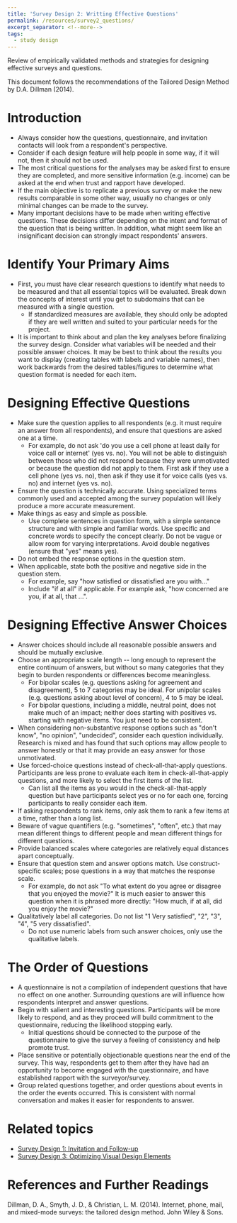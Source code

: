 ```yaml
---
title: 'Survey Design 2: Writting Effective Questions'
permalink: /resources/survey2_questions/
excerpt_separator: <!--more-->
tags:
  - study design
---
```


Review of empirically validated methods and strategies for designing effective surveys and questions.<!--more-->

This document follows the recommendations of the Tailored Design Method by D.A. Dillman (2014).

# Introduction
-   Always consider how the questions, questionnaire, and invitation contacts will look from a respondent's perspective.
-   Consider if each design feature will help people in some way, if it will not, then it should not be used.
-   The most critical questions for the analyses may be asked first to ensure they are completed, and more sensitive information (e.g. income) can be asked at the end when trust and rapport have developed.
-   If the main objective is to replicate a previous survey or make the new results comparable in some other way, usually no changes or only minimal changes can be made to the survey.
-   Many important decisions have to be made when writing effective questions. These decisions differ depending on the intent and format of the question that is being written. In addition, what might seem like an insignificant decision can strongly impact respondents' answers.



# Identify Your Primary Aims
-   First, you must have clear research questions to identify what needs to be measured and that all essential topics will be evaluated. Break down the concepts of interest until you get to subdomains that can be measured with a single question.
    -   If standardized measures are available, they should only be adopted if they are well written and suited to your particular needs for the project.
-   It is important to think about and plan the key analyses before finalizing the survey design. Consider what variables will be needed and their possible answer choices. It may be best to think about the results you want to display (creating tables with labels and variable names), then work backwards from the desired tables/figures to determine what question format is needed for each item.


# Designing Effective Questions
-   Make sure the question applies to all respondents (e.g. it must require an answer from all respondents), and ensure that questions are asked one at a time.
    -   For example, do not ask 'do you use a cell phone at least daily for voice call or internet' (yes vs. no). You will not be able to distinguish between those who did not respond because they were unmotivated or because the question did not apply to them. First ask if they use a cell phone (yes vs. no), then ask if they use it for voice calls (yes vs. no) and internet (yes vs. no).
-   Ensure the question is technically accurate. Using specialized terms commonly used and accepted among the survey population will likely produce a more accurate measurement.
-   Make things as easy and simple as possible.
    -   Use complete sentences in question form, with a simple sentence structure and with simple and familiar words. Use specific and concrete words to specify the concept clearly. Do not be vague or allow room for varying interpretations. Avoid double negatives (ensure that "yes" means yes).
-   Do not embed the response options in the question stem.
-   When applicable, state both the positive and negative side in the question stem.
    -   For example, say "how satisfied or dissatisfied are you with..."
    -   Include "if at all" if applicable. For example ask, "how concerned are you, if at all, that ...".


# Designing Effective Answer Choices
-   Answer choices should include all reasonable possible answers and should be mutually exclusive.
-   Choose an appropriate scale length -- long enough to represent the entire continuum of answers, but without so many categories that they begin to burden respondents or differences become meaningless.
    -   For bipolar scales (e.g. questions asking for agreement and disagreement), 5 to 7 categories may be ideal. For unipolar scales (e.g. questions asking about level of concern), 4 to 5 may be ideal.
    -   For bipolar questions, including a middle, neutral point, does not make much of an impact; neither does starting with positives vs. starting with negative items. You just need to be consistent.
-   When considering non-substantive response options such as "don't know", "no opinion", "undecided", consider each question individually. Research is mixed and has found that such options may allow people to answer honestly or that it may provide an easy answer for those unmotivated.
-   Use forced-choice questions instead of check-all-that-apply questions. Participants are less prone to evaluate each item in check-all-that-apply questions, and more likely to select the first items of the list.
    -   Can list all the items as you would in the check-all-that-apply question but have participants select yes or no for each one, forcing participants to really consider each item.
-   If asking respondents to rank items, only ask them to rank a few items at a time, rather than a long list.
-   Beware of vague quantifiers (e.g. "sometimes", "often", etc.) that may mean different things to different people and mean different things for different questions.
-   Provide balanced scales where categories are relatively equal distances apart conceptually.
-   Ensure that question stem and answer options match. Use construct-specific scales; pose questions in a way that matches the response scale.
    -   For example, do not ask "To what extent do you agree or disagree that you enjoyed the movie?" It is much easier to answer this question when it is phrased more directly: "How much, if at all, did you enjoy the movie?"
-   Qualitatively label all categories. Do not list "1 Very satisfied", "2", "3", "4", "5 very dissatisfied".
    -   Do not use numeric labels from such answer choices, only use the qualitative labels.


# The Order of Questions
-   A questionnaire is not a compilation of independent questions that have no effect on one another. Surrounding questions are will influence how respondents interpret and answer questions.
-   Begin with salient and interesting questions. Participants will be more likely to respond, and as they proceed will build commitment to the questionnaire, reducing the likelihood stopping early.
    -   Initial questions should be connected to the purpose of the questionnaire to give the survey a feeling of consistency and help promote trust.
-   Place sensitive or potentially objectionable questions near the end of the survey. This way, respondents get to them after they have had an opportunity to become engaged with the questionnaire, and have established rapport with the surveyor/survey.
-   Group related questions together, and order questions about events in the order the events occurred. This is consistent with normal conversation and makes it easier for respondents to answer.


# Related topics
- [Survey Design 1: Invitation and Follow-up](/resources/survey1_invitation/)
- [Survey Design 3: Optimizing Visual Design Elements](/resources/survey3_visual/)


# References and Further Readings
Dillman, D. A., Smyth, J. D., & Christian, L. M. (2014). Internet, phone, mail, and mixed-mode surveys: the tailored design method. John Wiley & Sons.

